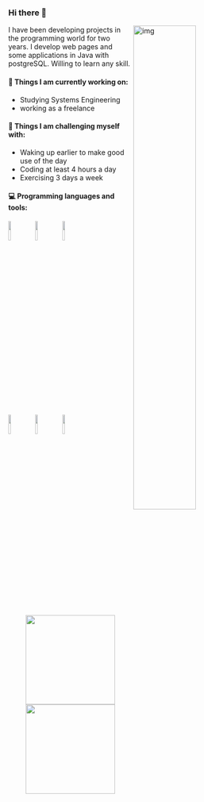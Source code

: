 ### Hi there 👋


<img align="right" alt="img" src="https://www.mvps.net/docs/wp-content/uploads/2019/03/hello-world.png" width="50%" height="auto" />

I have been developing projects in the programming world for two years. I develop web pages and some applications in Java with postgreSQL. Willing to learn any skill.
#### 🌱 Things I am currently working on: 
- Studying Systems Engineering 
- working as a freelance


#### :muscle: Things I am challenging myself with:
- Waking up earlier to make good use of the day
- Coding at least 4 hours a day
- Exercising 3 days a week


#### :computer: Programming languages and tools: 
<p>

<code><img width="10%" src="https://www.vectorlogo.zone/logos/reactjs/reactjs-ar21.svg"></code>
<code><img width="10%" src="https://www.vectorlogo.zone/logos/postgresql/postgresql-ar21.svg"></code>
<code><img width="10%" src="https://www.vectorlogo.zone/logos/getbootstrap/getbootstrap-ar21.svg"></code>
<br />
<code><img width="10%" src="https://www.vectorlogo.zone/logos/sequelizejs/sequelizejs-ar21.svg"></code>
<code><img width="10%" src="https://www.vectorlogo.zone/logos/expressjs/expressjs-ar21.svg"></code>
<code><img width="10%" src="https://www.vectorlogo.zone/logos/git-scm/git-scm-ar21.svg"></code>
</p>

<p align="center">
<a href="https://github.com/Iron-mind">
  <img height="180em" src="https://github-readme-stats-eight-theta.vercel.app/api?username=Iron-mind&show_icons=true&theme=algolia&include_all_commits=true&count_private=true"/>
  <img height="180em" src="https://github-readme-stats-eight-theta.vercel.app/api/top-langs/?username=Iron-mind&layout=compact&langs_count=8&theme=algolia"/>
</a>
</p>
